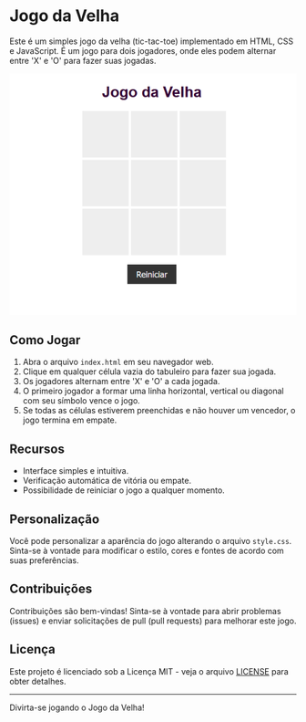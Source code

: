 # Jogo da Velha

Este é um simples jogo da velha (tic-tac-toe) implementado em HTML, CSS e JavaScript. É um jogo para dois jogadores, onde eles podem alternar entre 'X' e 'O' para fazer suas jogadas.

![Screenshot do Jogo da Velha](screenshot.png)

## Como Jogar

1. Abra o arquivo `index.html` em seu navegador web.
2. Clique em qualquer célula vazia do tabuleiro para fazer sua jogada.
3. Os jogadores alternam entre 'X' e 'O' a cada jogada.
4. O primeiro jogador a formar uma linha horizontal, vertical ou diagonal com seu símbolo vence o jogo.
5. Se todas as células estiverem preenchidas e não houver um vencedor, o jogo termina em empate.

## Recursos

- Interface simples e intuitiva.
- Verificação automática de vitória ou empate.
- Possibilidade de reiniciar o jogo a qualquer momento.

## Personalização

Você pode personalizar a aparência do jogo alterando o arquivo `style.css`. Sinta-se à vontade para modificar o estilo, cores e fontes de acordo com suas preferências.

## Contribuições

Contribuições são bem-vindas! Sinta-se à vontade para abrir problemas (issues) e enviar solicitações de pull (pull requests) para melhorar este jogo.

## Licença

Este projeto é licenciado sob a Licença MIT - veja o arquivo [LICENSE](LICENSE) para obter detalhes.

---

Divirta-se jogando o Jogo da Velha!

